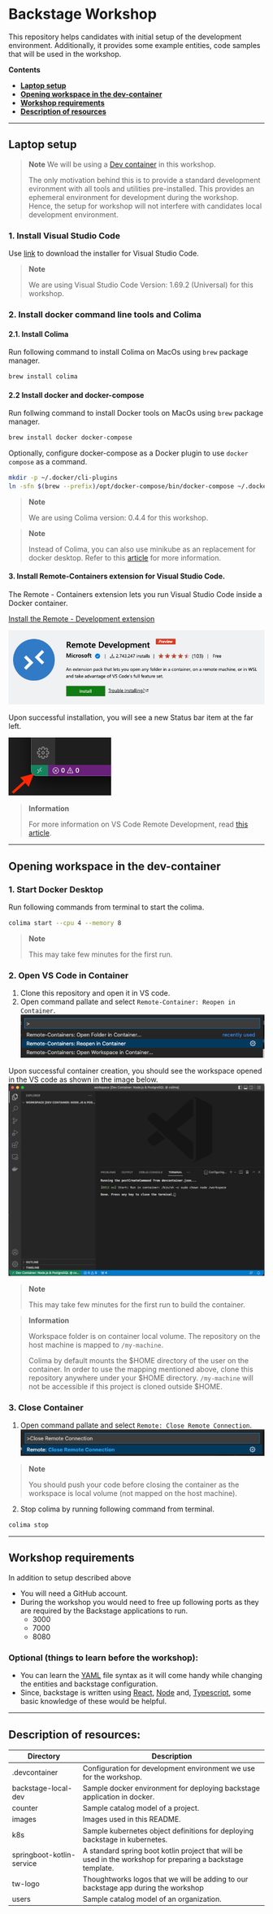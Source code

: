 # Backstage Workshop

This repository helps candidates with initial setup of the development environment. Additionally, it provides some example entities, code samples that will be used in the workshop.

**Contents**
- **[Laptop setup](#laptop-setup)**
- **[Opening workspace in the dev-container](#opening-workspace-in-the-dev-container)**
- **[Workshop requirements](#workshop-requirements)**
- **[Description of resources](#description-of-resources)**

---

## Laptop setup

> **Note**
> We will be using a [Dev container](https://code.visualstudio.com/docs/remote/containers) in this workshop.
>
> The only motivation behind this is to provide a standard development evironment with all tools and utilities pre-installed. This provides an ephemeral  environment for development during the workshop. Hence, the setup for workshop will not interfere with candidates local development environment.

### 1. Install Visual Studio Code
Use [link](https://code.visualstudio.com/download) to download the installer for Visual Studio Code.

> **Note**
>
> We are using Visual Studio Code Version: 1.69.2 (Universal) for this workshop.

### 2. Install docker command line tools and Colima
#### 2.1. Install Colima
Run following command to install Colima on MacOs using `brew` package manager.
```sh
brew install colima
```

#### 2.2 Install docker and docker-compose
Run follwing command to install Docker tools on MacOs using `brew` package manager.
```sh
brew install docker docker-compose
```

Optionally, configure docker-compose as a Docker plugin to use `docker compose` as a command.
```sh
mkdir -p ~/.docker/cli-plugins
ln -sfn $(brew --prefix)/opt/docker-compose/bin/docker-compose ~/.docker/cli-plugins/docker-compose
```

> **Note**
>
> We are using Colima version: 0.4.4 for this workshop.

> **Note**
>
> Instead of Colima, you can also use minikube as an replacement for docker desktop. Refer to this [article](https://minikube.sigs.k8s.io/docs/tutorials/docker_desktop_replacement/) for more information.


#### 3. Install Remote-Containers extension for Visual Studio Code.

The Remote - Containers extension lets you run Visual Studio Code inside a Docker container.

[Install the Remote - Development extension](vscode:extension/ms-vscode-remote.vscode-remote-extensionpack)

![Remote Development Extension](images/RemoteDevelopmentExtension.png)

Upon successful installation, you will see a new Status bar item at the far left.

![Check installation](images/CheckInstallation.png)

> **Information**
>
> For more information on VS Code Remote Development, read [this article](https://code.visualstudio.com/docs/remote/remote-overview).

---

## Opening workspace in the dev-container

### 1. Start Docker Desktop
Run following commands from terminal to start the colima.
```sh
colima start --cpu 4 --memory 8
```
>**Note**
>
>This may take few minutes for the first run.

### 2. Open VS Code in Container
1. Clone this repository and open it in VS code.
2. Open command pallate and select `Remote-Container: Reopen in Container`. 
![Reopen in Container](images/ReopenInContainer.png)

Upon successful container creation, you should see the workspace opened in the VS code as shown in the image below.
![Open in Container Success](images/OpenInContainerSuccess.png)

>**Note**
>
>This may take few minutes for the first run to build the container.

>**Information**
>
>Workspace folder is on container local volume.
>The repository on the host machine is mapped to `/my-machine`.
>
>Colima by default mounts the $HOME directory of the user on the container. In order to use the mapping mentioned above, clone this repository anywhere under your $HOME directory. `/my-machine` will not be accessible if this project is cloned outside $HOME.

### 3. Close Container
1. Open command pallate and select `Remote: Close Remote Connection`. 
![Close Remote Connection](images/CloseRemoteConnection.png)
>**Note**
>
>You should push your code before closing the container as the workspace is local volume (not mapped on the host machine).

2. Stop colima by running following command from terminal.
```sh
colima stop
``` 

---

## Workshop requirements

In addition to setup described above
- You will need a GitHub account.
- During the workshop you would need to free up following ports as they are required by the Backstage applications to run.
  - 3000
  - 7000
  - 8080   

### Optional (things to learn before the workshop):
- You can learn the [YAML](https://yaml.org/) file syntax as it will come handy while changing the entities and backstage configuration.
- Since, backstage is written using [React](https://reactjs.org/), [Node](https://nodejs.org/en/) and, [Typescript](https://www.typescriptlang.org/), some basic knowledge of these would be helpful.

---

## Description of resources:
| Directory | Description |
|-|-|
| .devcontainer | Configuration for development environment we use for the workshop.|
| backstage-local-dev | Sample docker environment for deploying backstage application in docker. |
| counter | Sample catalog model of a project. |
| images | Images used in this README. |
| k8s | Sample kubernetes object definitions for deploying backstage in kubernetes. |
| springboot-kotlin-service | A standard spring boot kotlin project that will be used in the workshop for preparing a backstage template. |
| tw-logo | Thoughtworks logos that we will be adding to our backstage app during the workshop |
| users | Sample catalog model of an organization. |
